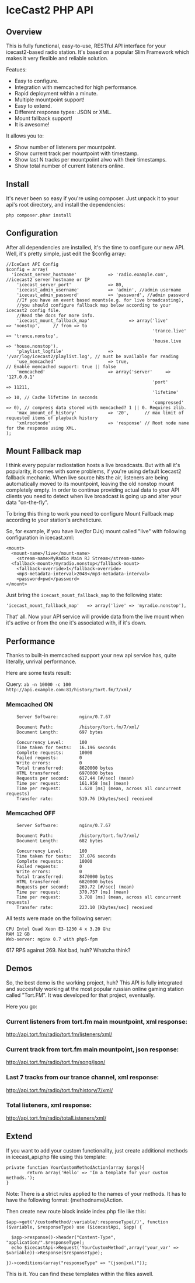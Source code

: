 # IceCast2 PHP API

## Overview
This is fully functional, easy-to-use, RESTful API interface for your icecast2-based radio station.
It's based on a popular Slim Framework which makes it very flexible and reliable solution.

Featues:
* Easy to configure.
* Integration with memcached for high performance.
* Rapid deployment within a minute.
* Multiple mountpoint support!
* Easy to extend.
* Different response types: JSON or XML.
* Mount fallback support!
* It is awesome!

It allows you to:
* Show number of listeners per mountpoint.
* Show current track per mountpoint with timestamp.
* Show last N tracks per mountpoiint alwo with their timestamps.
* Show total number of current listeners online.

## Install
It's never been so easy if you're using composer.
Just unpack it to your api's root directory, and install the dependencies:

```php composer.phar install```

## Configuration
After all dependencies are installed, it's the time to configure our new API.
Well, it's pretty simple, just edit the $config array:
```
//IceCast API Config
$config = array(
  'icecast_server_hostname'			   => 'radio.example.com', //icecast2 server hostname or IP
	'icecast_server_port'			   => 80, 
	'icecast_admin_username' 		   => 'admin', //admin username
	'icecast_admin_password' 		   => 'password', //admin password
	//If you have an event based mounts(e.g. for live broadcasting), 
	//you should configure fallback map below according to your icecast2 config file.
	//Read the docs for more info.
	'icecast_mount_fallback_map'               => array('live'        => 'nonstop',     // from => to
	                                                    'trance.live' => 'trance.nonstop',
	                                                    'house.live	  => 'house.nonstop'),
	'playlist_logfile' 		           => '/var/log/icecast2/playlist.log', // must be available for reading
	'use_memcached' 		           => true,                             // Enable memcached support: true || false
	'memcached' 			           => array('server'     => '127.0.0.1'
	                                                    'port'       => 11211, 
	                                                    'lifetime'   => 10, // Cache lifetime in seconds
 	                                                    'compressed' => 0), // compress data stored with memcached? 1 || 0. Requires zlib.
	'max_amount_of_history'			   => '20',      // max limit of requested items of playback history
	'xmlrootnode'			           => 'response' // Root node name for the response using XML.
);
```
## Mount Fallback map
I think every popular radiostation hosts a live broadcasts. But with all it's popularity, it comes with some problems, if you're using default Icecast2 fallback mechanic.
When live source hits the air, listeners are being automatically moved to its mountpoint, leaving the old nonstop mount completely empty.
In order to continue providing actual data to your API clients you need to detect when live broadcast is going up and alter your data "on-the-fly".

To bring this thing to work you need to configure Mount Fallback map according to your station's archeticture.

So, for example, if you have live(for DJs) mount called "live" with following configuration in icecast.xml:
```
<mount>
  <mount-name>/live</mount-name>
	<stream-name>MyRadio Main RJ Stream</stream-name>
  <fallback-mount>/myradio.nonstop</fallback-mount>
	<fallback-override>1</fallback-override>
	<mp3-metadata-interval>2048</mp3-metadata-interval>
	<password>pwd</password>
</mount>
```
Just bring the `icecast_mount_fallback_map` to the following state:
```
'icecast_mount_fallback_map'   => array('live' => 'myradio.nonstop'),
```
That' all. Now your API service will provide data from the live mount when it's active or from the one it's associated with, if it's down.

## Performance
Thanks to built-in memcached support your new api service has, quite literally,  unrival performance.

Here are some tests result:

Query: `ab -n 10000 -c 100 http://api.example.com:81/history/tort.fm/7/xml/`

### Memcached ON
```
	Server Software:        nginx/0.7.67
	
	Document Path:          /history/tort.fm/7/xml/
	Document Length:        697 bytes
	
	Concurrency Level:      100
	Time taken for tests:   16.196 seconds
	Complete requests:      10000
	Failed requests:        0
	Write errors:           0
	Total transferred:      8620000 bytes
	HTML transferred:       6970000 bytes
	Requests per second:    617.44 [#/sec] (mean)
	Time per request:       161.958 [ms] (mean)
	Time per request:       1.620 [ms] (mean, across all concurrent requests)
	Transfer rate:          519.76 [Kbytes/sec] received
```
### Memcached OFF
```
	Server Software:        nginx/0.7.67
	
	Document Path:          /history/tort.fm/7/xml/
	Document Length:        682 bytes
	
	Concurrency Level:      100
	Time taken for tests:   37.076 seconds
	Complete requests:      10000
	Failed requests:        0
	Write errors:           0
	Total transferred:      8470000 bytes
	HTML transferred:       6820000 bytes
	Requests per second:    269.72 [#/sec] (mean)
	Time per request:       370.757 [ms] (mean)
	Time per request:       3.708 [ms] (mean, across all concurrent requests)
	Transfer rate:          223.10 [Kbytes/sec] received
```

All tests were made on the following server:
```
CPU	Intel Quad Xeon E3-1230 4 x 3.20 Ghz
RAM	12 GB
Web-server: nginx 0.7 with php5-fpm
```
617 RPS against 269.
Not bad, huh? Whatcha think?


## Demos
So, the best demo is the working project, huh?
This API is fully integrated and succesfuly working at the most popular russian 
online gaming station called "Tort.FM". It was developed for that project, eventually.

Here you go:
### Current listeners from tort.fm main mountpoint, xml response:
<http://api.tort.fm/radio/tort.fm/listeners/xml/>
### Current track from tort.fm main mountpoint, json response:
<http://api.tort.fm/radio/tort.fm/song/json/>
### Last 7 tracks from our trance channel, xml response:
<http://api.tort.fm/radio/tort.fm/history/7/xml/>
### Total listeners, xml response:
<http://api.tort.fm/radio/totalListeners/xml/>

## Extend
If you want to add your custom functionality, just create additional methods in icecast_api.php file using this template:
```
private function YourCustomMethodAction(array $args){
		return array('Hello' => 'Im a template for your custom methods.');
} 
```
Note: There is a strict rules applied to the names of your methods. It has to have the following format: {methodname}Action.

Then create new route block inside index.php file like this:
```
$app->get('/customMethod/:variable/:responseType(/)', function ($variable, $responseType) use ($icecastApi, $app) {

  $app->response()->header("Content-Type", "application/".$responseType);
  echo $icecastApi->Request('YourCustomMethod',array('your_var' => $variable))->Response($responseType);
	
})->conditions(array("responseType" => "(json|xml)"));
```
This is it. You can find these templates within the files aswell.
